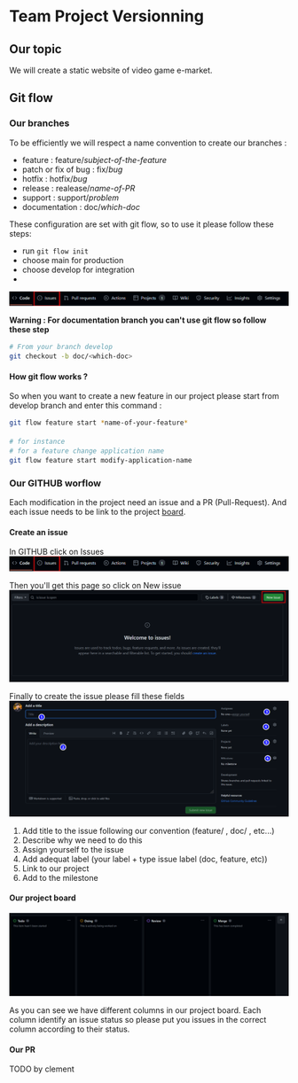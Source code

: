 # Team Project Versionning
## Our topic 
We will create a static website of video game e-market. 

## Git flow
### Our branches 
To be efficiently we will respect a name convention to create our branches :
- feature : feature/*subject-of-the-feature*
- patch or fix of bug : fix/*bug*
- hotfix : hotfix/*bug*
- release : realease/*name-of-PR*
- support : support/*problem*
- documentation : doc/*which-doc*

These configuration are set with git flow, so to use it please follow these steps: 
- run `git flow init`
- choose main for production
- choose develop for integration
- 
![git flow](image.png)


**Warning : For documentation branch you can't use git flow so follow these step**
```bash
# From your branch develop 
git checkout -b doc/<which-doc>
```

#### How git flow works ? 
So when you want to create a new feature in our project please start from develop branch and enter this command :
```bash
git flow feature start *name-of-your-feature*

# for instance
# for a feature change application name 
git flow feature start modify-application-name
```

### Our GITHUB worflow
Each modification in the project need an issue and a PR (Pull-Request). And each issue needs to be link to the project [board](https://github.com/users/AlexisCro/projects/4).

#### Create an issue
In GITHUB click on Issues
![issue tab](image-1.png)

Then you'll get this page so click on New issue
![new issue](image-2.png)

Finally to create the issue please fill these fields
![create issue](image-3.png)
1. Add title to the issue following our convention (feature/ , doc/ , etc...)
2. Describe why we need to do this
3. Assign yourself to the issue
4. Add adequat label (your label + type issue label (doc, feature, etc))
5. Link to our project
6. Add to the milestone

#### Our project board
![board](image-4.png)

As you can see we have different columns in our project board. Each column identify an issue status so please put you issues in the correct column according to their status. 

#### Our PR
TODO by clement